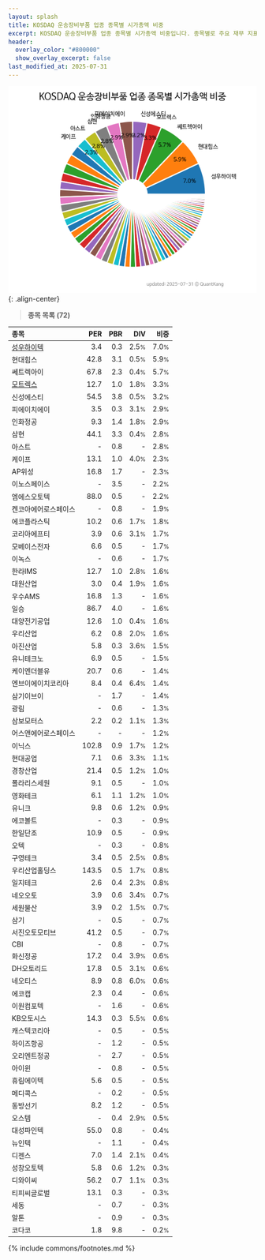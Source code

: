 ```yaml
---
layout: splash
title: KOSDAQ 운송장비부품 업종 종목별 시가총액 비중
excerpt: KOSDAQ 운송장비부품 업종 종목별 시가총액 비중입니다. 종목별로 주요 재무 지표를 함께 표시합니다.
header:
  overlay_color: "#800000"
  show_overlay_excerpt: false
last_modified_at: 2025-07-31
---
```



![KOSDAQ 운송장비부품 업종 종목별 시가총액 비중](/stats/sector/images/kosdaq_업종_운송장비부품_종목.png){: .align-center}


> **종목 목록 (72)**<a id="list"></a>

| **종목** | **PER** | **PBR** | **DIV** | **비중** |
| :------- | ------: | ------: | ------: | -------: |
| [성우하이텍](/015750/) | 3.4 | 0.3 | 2.5<small>%</small> | 7.0<small>%</small> |
| 현대힘스 | 42.8 | 3.1 | 0.5<small>%</small> | 5.9<small>%</small> |
| 쎄트렉아이 | 67.8 | 2.3 | 0.4<small>%</small> | 5.7<small>%</small> |
| [모트렉스](/118990/) | 12.7 | 1.0 | 1.8<small>%</small> | 3.3<small>%</small> |
| 신성에스티 | 54.5 | 3.8 | 0.5<small>%</small> | 3.2<small>%</small> |
| 피에이치에이 | 3.5 | 0.3 | 3.1<small>%</small> | 2.9<small>%</small> |
| 인화정공 | 9.3 | 1.4 | 1.8<small>%</small> | 2.9<small>%</small> |
| 삼현 | 44.1 | 3.3 | 0.4<small>%</small> | 2.8<small>%</small> |
| 아스트 | - | 0.8 | - | 2.8<small>%</small> |
| 케이프 | 13.1 | 1.0 | 4.0<small>%</small> | 2.3<small>%</small> |
| AP위성 | 16.8 | 1.7 | - | 2.3<small>%</small> |
| 이노스페이스 | - | 3.5 | - | 2.2<small>%</small> |
| 엠에스오토텍 | 88.0 | 0.5 | - | 2.2<small>%</small> |
| 켄코아에어로스페이스 | - | 0.8 | - | 1.9<small>%</small> |
| 에코플라스틱 | 10.2 | 0.6 | 1.7<small>%</small> | 1.8<small>%</small> |
| 코리아에프티 | 3.9 | 0.6 | 3.1<small>%</small> | 1.7<small>%</small> |
| 모베이스전자 | 6.6 | 0.5 | - | 1.7<small>%</small> |
| 이녹스 | - | 0.6 | - | 1.7<small>%</small> |
| 한라IMS | 12.7 | 1.0 | 2.8<small>%</small> | 1.6<small>%</small> |
| 대원산업 | 3.0 | 0.4 | 1.9<small>%</small> | 1.6<small>%</small> |
| 우수AMS | 16.8 | 1.3 | - | 1.6<small>%</small> |
| 일승 | 86.7 | 4.0 | - | 1.6<small>%</small> |
| 대양전기공업 | 12.6 | 1.0 | 0.4<small>%</small> | 1.6<small>%</small> |
| 우리산업 | 6.2 | 0.8 | 2.0<small>%</small> | 1.6<small>%</small> |
| 아진산업 | 5.8 | 0.3 | 3.6<small>%</small> | 1.5<small>%</small> |
| 유니테크노 | 6.9 | 0.5 | - | 1.5<small>%</small> |
| 케이엔더블유 | 20.7 | 0.6 | - | 1.4<small>%</small> |
| 엔브이에이치코리아 | 8.4 | 0.4 | 6.4<small>%</small> | 1.4<small>%</small> |
| 삼기이브이 | - | 1.7 | - | 1.4<small>%</small> |
| 광림 | - | 0.6 | - | 1.3<small>%</small> |
| 삼보모터스 | 2.2 | 0.2 | 1.1<small>%</small> | 1.3<small>%</small> |
| 어스앤에어로스페이스 | - | - | - | 1.2<small>%</small> |
| 이닉스 | 102.8 | 0.9 | 1.7<small>%</small> | 1.2<small>%</small> |
| 현대공업 | 7.1 | 0.6 | 3.3<small>%</small> | 1.1<small>%</small> |
| 경창산업 | 21.4 | 0.5 | 1.2<small>%</small> | 1.0<small>%</small> |
| 폴라리스세원 | 9.1 | 0.5 | - | 1.0<small>%</small> |
| 영화테크 | 6.1 | 1.1 | 1.2<small>%</small> | 1.0<small>%</small> |
| 유니크 | 9.8 | 0.6 | 1.2<small>%</small> | 0.9<small>%</small> |
| 에코볼트 | - | 0.3 | - | 0.9<small>%</small> |
| 한일단조 | 10.9 | 0.5 | - | 0.9<small>%</small> |
| 오텍 | - | 0.3 | - | 0.8<small>%</small> |
| 구영테크 | 3.4 | 0.5 | 2.5<small>%</small> | 0.8<small>%</small> |
| 우리산업홀딩스 | 143.5 | 0.5 | 1.7<small>%</small> | 0.8<small>%</small> |
| 일지테크 | 2.6 | 0.4 | 2.3<small>%</small> | 0.8<small>%</small> |
| 네오오토 | 3.9 | 0.6 | 3.4<small>%</small> | 0.7<small>%</small> |
| 세원물산 | 3.9 | 0.2 | 1.5<small>%</small> | 0.7<small>%</small> |
| 삼기 | - | 0.5 | - | 0.7<small>%</small> |
| 서진오토모티브 | 41.2 | 0.5 | - | 0.7<small>%</small> |
| CBI | - | 0.8 | - | 0.7<small>%</small> |
| 화신정공 | 17.2 | 0.4 | 3.9<small>%</small> | 0.6<small>%</small> |
| DH오토리드 | 17.8 | 0.5 | 3.1<small>%</small> | 0.6<small>%</small> |
| 네오티스 | 8.9 | 0.8 | 6.0<small>%</small> | 0.6<small>%</small> |
| 에코캡 | 2.3 | 0.4 | - | 0.6<small>%</small> |
| 이원컴포텍 | - | 1.6 | - | 0.6<small>%</small> |
| KB오토시스 | 14.3 | 0.3 | 5.5<small>%</small> | 0.6<small>%</small> |
| 캐스텍코리아 | - | 0.5 | - | 0.5<small>%</small> |
| 하이즈항공 | - | 1.2 | - | 0.5<small>%</small> |
| 오리엔트정공 | - | 2.7 | - | 0.5<small>%</small> |
| 아이윈 | - | 0.8 | - | 0.5<small>%</small> |
| 휴림에이텍 | 5.6 | 0.5 | - | 0.5<small>%</small> |
| 메디콕스 | - | 0.2 | - | 0.5<small>%</small> |
| 동방선기 | 8.2 | 1.2 | - | 0.5<small>%</small> |
| 오스템 | - | 0.4 | 2.9<small>%</small> | 0.5<small>%</small> |
| 대성파인텍 | 55.0 | 0.8 | - | 0.4<small>%</small> |
| 뉴인텍 | - | 1.1 | - | 0.4<small>%</small> |
| 디젠스 | 7.0 | 1.4 | 2.1<small>%</small> | 0.4<small>%</small> |
| 성창오토텍 | 5.8 | 0.6 | 1.2<small>%</small> | 0.3<small>%</small> |
| 디와이씨 | 56.2 | 0.7 | 1.1<small>%</small> | 0.3<small>%</small> |
| 티피씨글로벌 | 13.1 | 0.3 | - | 0.3<small>%</small> |
| 세동 | - | 0.7 | - | 0.3<small>%</small> |
| 알톤 | - | 0.9 | - | 0.3<small>%</small> |
| 코다코 | 1.8 | 9.8 | - | 0.2<small>%</small> |

{% include commons/footnotes.md %}